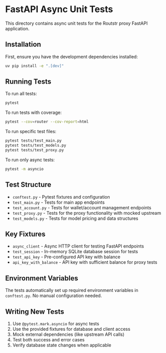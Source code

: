 # FastAPI Async Unit Tests

This directory contains async unit tests for the Routstr proxy FastAPI application.

## Installation

First, ensure you have the development dependencies installed:

```bash
uv pip install -e ".[dev]"
```

## Running Tests

To run all tests:

```bash
pytest
```

To run tests with coverage:

```bash
pytest --cov=router --cov-report=html
```

To run specific test files:

```bash
pytest tests/test_main.py
pytest tests/test_models.py
pytest tests/test_proxy.py
```

To run only async tests:

```bash
pytest -m asyncio
```

## Test Structure

- `conftest.py` - Pytest fixtures and configuration
- `test_main.py` - Tests for main app endpoints
- `test_account.py` - Tests for wallet/account management endpoints
- `test_proxy.py` - Tests for the proxy functionality with mocked upstream
- `test_models.py` - Tests for model pricing and data structures

## Key Fixtures

- `async_client` - Async HTTP client for testing FastAPI endpoints
- `test_session` - In-memory SQLite database session for tests
- `test_api_key` - Pre-configured API key with balance
- `api_key_with_balance` - API key with sufficient balance for proxy tests

## Environment Variables

The tests automatically set up required environment variables in `conftest.py`. No manual configuration needed.

## Writing New Tests

1. Use `@pytest.mark.asyncio` for async tests
2. Use the provided fixtures for database and client access
3. Mock external dependencies (like upstream API calls)
4. Test both success and error cases
5. Verify database state changes when applicable
